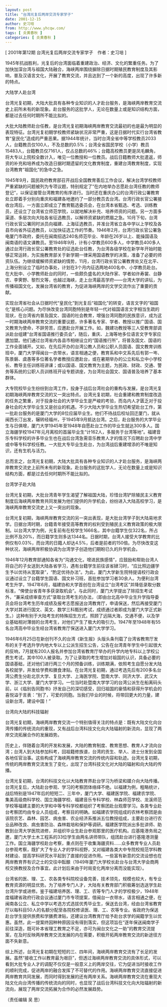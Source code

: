 ```yaml
---
layout: post
title: "台湾光复后两岸交流专家学子"
date: 2001-12-15
author: 史习培
from: http://www.yhcqw.com/
tags: [ 炎黄春秋 ]
categories: [ 炎黄春秋 ]
---
```



[ 2001年第12期 台湾光复后两岸交流专家学子　作者：史习培 ]


1945年抗战胜利，光复后的台湾面临着重建政治、经济、文化的繁重任务。为了加快加深台湾与祖国大陆融合，海峡两岸围绕摒除日据时期殖民教育制度及其影响，普及汉语言文化，开展了教育交流，并且达到了一个新的高度，出现了许多新的特点。

大陆学人赴台湾


台湾光复初期，大陆大批具有各种专业知识的人才赴台服务，是海峡两岸教育交流史上前所未有的新现象。赴台服务的这批学人，无论在数量上或是知识结构方面，都是过去任何时期所不能比拟的。


大批大陆教师赴台任教，是台湾光复初期海峡两岸教育交流最初的也是最为明显的表现特征。台湾光复初期学校教师紧缺状况非常严重，这是日据时代实行台湾省教育“皇民化”造成的严重恶果。据1944年统计，当时台湾全省中等学校教员2033人，台籍教员仅100人，不及总数的0.5%；台湾全省国民学校（小学）教员15483人，台籍教员仅7161人，仅占总数的46%；台籍高校教员更是凤毛麟角，将大专以上院校全数计入，唯见一位教授和一位教员。战后日籍教师大批遣返，师资的补充和培养成为改造日据时期遗留的文化教育制度，重建台湾教育制度，实现台湾教育“祖国化”的急中之急。


1945年9月，国民政府教育部召开战后全国教育善后工作会议，解决台湾学校教师严重紧缺的问题被列为专项议题，特别规定了“在内地举办志愿赴台湾任教的教师登记”，以保证接管台湾教育的有序进行。当时还在重庆办公的台湾行政公署教育处立即着手分别向重庆和福建各地邀约了一部分教员去台湾。台湾行政长官公署接收台湾后，一方面立即成立了教育甄选委员会，在台湾本省甄选、考选、训练教员，还设立了台湾省立师范学院，以就地解决补充、培养师资的问题。另一方面多渠道、多层次向大陆各省征选教员，以解师资紧缺的燃眉之急。10月下旬，台湾行政长官公署同时派员向福建、上海征选教员，并准台湾省立各中学以上学校及各县市向省外征选教员，以加快征选工作的节奏。1946年2月，台湾行政长官公署急电厦门市政府，委托在闽南招选240名师范毕业、年龄在26岁以上、能操国语及闽南语的语文课教员。至1946年9月，计有小学教员600多人，中学教员400多人通过台湾行政长官公署教育处的征选赴台任教，为台湾各级学校在新学年开始时能够正常运转，为实施教育部关于新学期一律采用国语教学的决策，准备了必要的师资队伍。为继续缓解师资紧缺的情势，11月，台湾行政长官公署教育处又在北平、上海分别设立了临时办事处，计划在3个月内征选两地400名中、小学教员赴台。在大批中、小学教师赴台的同时，一些颇负盛名的大陆作家、学者如许寿裳、台静农、李霁野、黎烈文等，也越过海峡，走上台湾最高学府——台湾大学的讲坛，为传播祖国文化，发展台湾省的教育，为促进海峡两岸的文学交流作出了重要的贡献。


实现台湾省社会从日据时代“皇民化”到光复后“祖国化”的转变，语言文字的“祖国化”是核心问题。为尽快改变台湾同胞特别是年轻一代对祖国语言文字相当生疏的现状，在台湾省内普及国文、国语的社会教育，增强台湾同胞的民族意识，成为这一时期海峡两岸教育交流的重要议题，许多著名专家、学者、教授以推广国语、国文教育为使命，不辞劳苦，应邀赴台开展工作。如，魏建功教授等三人受教育部调派赴台组建“台湾省国语推行委员会”，随后，重庆、上海等地多位语言文字专家应邀加盟。他们通过台湾省内各县市相继设立的“国语推行所”，将普及国文、国语的工作全面铺开。又如，在先后开办的台湾公教人员和公职人员国语、国文教育训练班中，厦门大学得闽台一衣带水，语言相通之便，教育系和中文系先后有郭一岑、陈景磐、虞愚等多位著名学者教授应邀赴台，或在暑期举办的公立和私立中小学校长、教导主任训练班讲课；或以国语、国文教育为主题，为民政、财政、交通、警务等系统的公职人员训练班开设专题讲座，为台湾社会国文、国语普及培养了基本群体。


大专院校毕业生纷纷到台湾工作，投身于战后台湾社会的重构与发展，是台湾光复初期海峡两岸教育交流的又一突出特点。台湾光复初期，社会重建和教育制度改造的任务之繁重，对于投身社会的大学毕业生是严峻的考验，而岛内人才匮乏对于投身社会的大学毕业生又是创业的机遇。不少大陆大学毕业生热切希望赴台工作，第一批赴台服务的是厦门大学的8位应届毕业生。他们不待战后校址回迁厦门，就从闽西长汀出发，辗转经福州，于1945年9月抵达台湾。之后，赴台服务的大学毕业生与日俱增，厦门大学1945年至1948年自愿赴台工作的毕业生就达300多人。国立海疆学校1947年元月离校的首届毕业生“计162人，多服务于台湾等地”。福建音乐专科学校的许多毕业生也在战后台湾急需音乐教育人才的情况下应聘赴台湾中学或中等专科学校任教。一大批大专毕业生赴台，为台湾战后重建增添的不唯是知识，还有生机与活力。


总而言之，台湾光复初期，大陆大批具有各种专业知识的人才赴台服务，是海峡两岸教育交流史上前所未有的新现象。赴台服务的这批学人，无论在数量上或是知识结构方面，都是过去任何时期所不能比拟的。

台湾学子赴大陆


台湾光复初期，大批台湾青年学生渴望了解祖国大陆，珍惜台湾铲除殖民主义教育制度后海峡两岸教育共同发展为他们提供的升学机会，纷纷进入大陆高校学习，是海峡两岸教育交流史上又一突出的现象。


台湾光复初期，海峡两岸教育交流的另一突出表现，是大批台湾学子到大陆易地求学。日据台湾时期，台籍青年接受高等教育的权利受到殖民主义教育政策的极大限制。以台湾大学为例，光复前有在校学生1666名，其中台籍学生仅322名，所占比例不及20%，而日籍学生则多达1344名。日据时期，台湾人接受大学教育的比例仅有0.03%，而台湾的日籍人却达4.5%，后者是前者的150倍。为尽快改变这种状况，海峡两岸积极协调为台湾学子创造他们期盼已久的升学机会。


1946年12月教育部通知各省为“沟通文化，增进民族感情”，应鼓励和帮助台湾人将自己的子女送到大陆各省学习，遇有台籍学生前往该省肄习时，“应比照边疆学生予以优待从宽取录”，“酌定优待办法”。为此，厦门大学新生院特提请校行政会议通过设立了台籍学生国语、国文补习班，首批参加学习者30余人。为便利台湾考生升学，1947年6月，福建协和大学首创在台湾设立“台湾考区”并降低录取分数标准，“俾使台省青年多获录取机会”。与此同时，厦门大学提出了除招生考试外，“兼采成绩审查方式”录取台湾考生的办法，（即由台北高中毕业生升学指导委员会将台湾考生历年成绩及报考志愿报送台湾教育厅，申请保送，然后再接受厦门大学对其进行国文、英文、数学三科甄别考试，成绩通过者即成为厦门大学正式新生。）这种有别于大陆考生的特殊招生方式，照顾了远隔大海，交通不便，以及学业基础相对薄弱的台湾考生，对他们产生了极大的吸引力。1947年至1948年有55名台湾高中毕业生经台湾省教育厅保送进入厦门大学学习。


1946年6月25日在新创刊不久的台湾《新生报》头版头条刊载了台湾省教育厅发布的关于考选升学内地大专以上公派生招生公告，公告在台湾青年学生中引起很大的反响，7月就有200人报名并参加台湾省教育厅举办的升学内地专科以上学校公费生考试，其中100人被录取。为了让录取的考生增加对祖国的认识，具备必要的国语基础，还对他们进行两三个月的预备训练，训练期满，依照考生自愿分发大陆各校就学，并发给学费和膳食津贴。在台湾光复初期，通过考选先后有200多名台湾公费生分赴北京大学、复旦大学、上海医学院、暨南大学、同济大学、武汉大学、浙江大学、厦门大学学习。一位当时赴暨南大学学习的台湾公派生在船离码头前，以《临别告同胞书》抒发自己的深切感受，回归祖国的豪情和获得升学机会的喜悦溢于言表：“别了，可爱的同胞。当我们毕业的时候，将带回更大的力量，建设新台湾，建设中国！”

台湾向大陆的科技辐射


台湾光复初期，海峡两岸教育交流一个特别值得关注的特点是：既有大陆文化向台湾传播的传统流向的重现，又有战后台湾科技文化向大陆辐射的新流向，显现了两岸交流拓展合作的发展趋势。


历史上，伴随着台湾的开发和发展，大陆的教育制度、教育思想、教育人才流向台湾；台湾人到大陆参加科考，回祖籍修族谱，台湾的贡生、举人、进士分发到全国各地任官治事。这些构成了海峡两岸教育交流的传统内容和轨迹。台湾光复初期，传统的两岸教育交流发生了变化，出现了台湾科技文化对大陆的辐射和向大陆的传播。


台湾光复初期，台湾的科技文化以大陆教育界赴台学习为桥梁和媒介向大陆传播。台湾光复后，大陆赴台参观、学习的考察团体络绎不绝。以福建为例，粗略统计，战后特别是1947年后的短短二、三年中，厦门大学、福建医学院、福建农学院、集美高级商科学校、国立海疆学校、福建音乐专科学校、林森师范学校、龙溪师范学校等福建主要的大学和中等专科学校都组织了考察团赴台观摩学习。各类专业赴台考察团均由专业人员组成，考察目的明确。如福建农学院组成的农林考察团是由该院农艺、森林、园艺、病虫害、农业经济系推派五位教授组成，主要赴台进行农业品种改良、病虫害防治、森林栽培和保护等调研。福建医学院派出多批讲师、助教到台湾大学医院进修，并组织毕业生赴台参观那里的医疗机构。应基隆港务局之邀，厦门大学土木工程系的33位学生由两名讲师带队，组团赴台进行基隆港测量工作。国立海疆学校赴台考察，重点则在于收集海疆资料……众多教育专业人员赴台参观考察，既扩大了专业人才的学科视野，又对福建各类大中专院校规范学科教材建设、提高学科研究水平起到了直接的促进作用。一些富有新意的交流设想也在两岸教育界有识之士的交往中酝酿（1949年厦门大学校长赴台与台湾大学会商两校交换教授及合作事宜。此计划后来由于时局变化两岸分离而没能实现）。


台湾省的医、理、工、农各类专科院校设备完善，技术领先，规模也较大，有专业教育资源的明显优势。为了培养专门人才，大陆有关教育部门积极筹划选送学生赴台湾升学或进修。鉴于福建培养医、理、工、农等专门人才的学校极少，1948年度福建省政府行政会议通过厦门市专项提案，借闽台一衣带水，语言相通之便，在闽南各公立、私立中学以考选方式选拔优秀毕业生，保送去台湾，经由台湾省教育厅以每科目50人的名额分配至各院校修读医、理、工、农等专业。省政府为保送赴台学生提供旅费和学膳费津贴，还建议台湾教育厅给予赴台求学的闽籍学生以优惠。虽然，此一提案终因种种原因没有得到落实，但这项旨在“逐年保送闽南学子前往深造，既可补本省理工教育之不足，亦可为闽台文化之一助”的教育交流提案，在及时反映两岸教育交流发展的内在需要，积极开拓两岸教育交流的新途径方面不失新意。


综上所述，台湾光复初期在短短的三、四年间，海峡两岸教育交流有了长足的发展。虽然“接收工作以教育最为艰巨”，但透过海峡两岸教育交流的具体形式，可以看到大批专业人才的调配不仅仅是一般意义上的两岸交往，它为促进当时接收工作的顺利完成，促进两岸的融合发挥了不可替代的作用。海峡两岸教育交流直接促进两岸教育共同发展，而同时得到发展的还有两岸关系。海峡两岸教育交流在重现大陆文化向台湾传播的传统流向的同时，也显现了战后台湾科技文化向大陆辐射的新流向，展现了两岸交流拓展为合作的必然发展趋势。

（责任编辑 吴 思）


